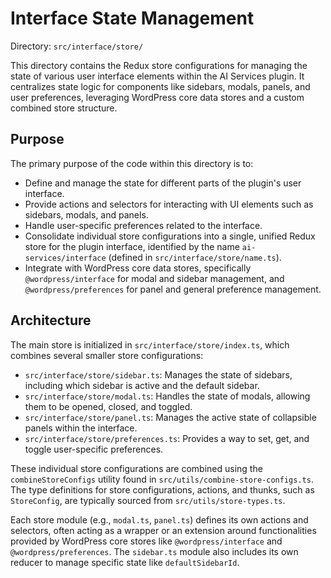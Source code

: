 # Interface State Management

Directory: `src/interface/store/`

This directory contains the Redux store configurations for managing the state of various user interface elements within the AI Services plugin. It centralizes state logic for components like sidebars, modals, panels, and user preferences, leveraging WordPress core data stores and a custom combined store structure.

## Purpose

The primary purpose of the code within this directory is to:

- Define and manage the state for different parts of the plugin's user interface.
- Provide actions and selectors for interacting with UI elements such as sidebars, modals, and panels.
- Handle user-specific preferences related to the interface.
- Consolidate individual store configurations into a single, unified Redux store for the plugin interface, identified by the name `ai-services/interface` (defined in `src/interface/store/name.ts`).
- Integrate with WordPress core data stores, specifically `@wordpress/interface` for modal and sidebar management, and `@wordpress/preferences` for panel and general preference management.

## Architecture

The main store is initialized in `src/interface/store/index.ts`, which combines several smaller store configurations:
- `src/interface/store/sidebar.ts`: Manages the state of sidebars, including which sidebar is active and the default sidebar.
- `src/interface/store/modal.ts`: Handles the state of modals, allowing them to be opened, closed, and toggled.
- `src/interface/store/panel.ts`: Manages the active state of collapsible panels within the interface.
- `src/interface/store/preferences.ts`: Provides a way to set, get, and toggle user-specific preferences.

These individual store configurations are combined using the `combineStoreConfigs` utility found in `src/utils/combine-store-configs.ts`. The type definitions for store configurations, actions, and thunks, such as `StoreConfig`, are typically sourced from `src/utils/store-types.ts`.

Each store module (e.g., `modal.ts`, `panel.ts`) defines its own actions and selectors, often acting as a wrapper or an extension around functionalities provided by WordPress core stores like `@wordpress/interface` and `@wordpress/preferences`. The `sidebar.ts` module also includes its own reducer to manage specific state like `defaultSidebarId`.
